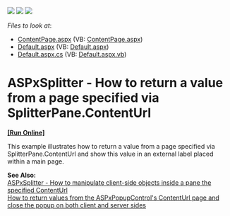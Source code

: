 <!-- default badges list -->
![](https://img.shields.io/endpoint?url=https://codecentral.devexpress.com/api/v1/VersionRange/128555368/11.1.8%2B)
[![](https://img.shields.io/badge/Open_in_DevExpress_Support_Center-FF7200?style=flat-square&logo=DevExpress&logoColor=white)](https://supportcenter.devexpress.com/ticket/details/E3614)
[![](https://img.shields.io/badge/📖_How_to_use_DevExpress_Examples-e9f6fc?style=flat-square)](https://docs.devexpress.com/GeneralInformation/403183)
<!-- default badges end -->
<!-- default file list -->
*Files to look at*:

* [ContentPage.aspx](./CS/WebSite/ContentPage.aspx) (VB: [ContentPage.aspx](./VB/WebSite/ContentPage.aspx))
* [Default.aspx](./CS/WebSite/Default.aspx) (VB: [Default.aspx](./VB/WebSite/Default.aspx))
* [Default.aspx.cs](./CS/WebSite/Default.aspx.cs) (VB: [Default.aspx.vb](./VB/WebSite/Default.aspx.vb))
<!-- default file list end -->
# ASPxSplitter - How to return a value from a page specified via SplitterPane.ContentUrl
<!-- run online -->
**[[Run Online]](https://codecentral.devexpress.com/e3614/)**
<!-- run online end -->


<p>This example illustrates how to return a value from a page specified via SplitterPane.ContentUrl and show this value in an external label placed within a main page. </p><p><strong>See </strong><strong>A</strong><strong>lso:</strong><strong><br />
</strong><a href="https://www.devexpress.com/Support/Center/p/E3927">ASPxSplitter - How to manipulate client-side objects inside a pane the specified ContentUrl</a><br />
<a href="https://www.devexpress.com/Support/Center/p/E3098">How to return values from the ASPxPopupControl's ContentUrl page and close the popup on both client and server sides </a></p>

<br/>


